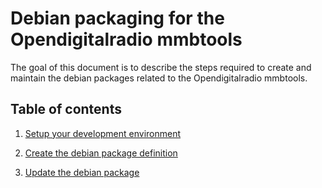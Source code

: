 # Debian packaging for the Opendigitalradio mmbtools

The goal of this document is to describe the steps required to create
and maintain the debian packages related to the Opendigitalradio mmbtools.

## Table of contents

1. [Setup your development environment](SETUP.md)

1. [Create the debian package definition](CREATE.md)

1. [Update the debian package](UPDATE.md)

